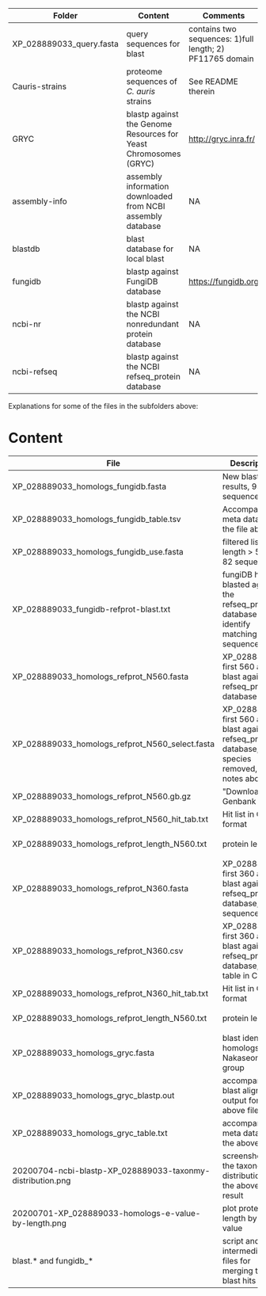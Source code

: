 | Folder | Content | Comments |
| ------ | ------- | -------- |
| XP_028889033_query.fasta | query sequences for blast | contains two sequences: 1)full length; 2) PF11765 domain|
| Cauris-strains | proteome sequences of _C. auris_ strains | See README therein |
| GRYC | blastp against the Genome Resources for Yeast Chromosomes (GRYC) | http://gryc.inra.fr/ |
| assembly-info | assembly information downloaded from NCBI assembly database | NA |
| blastdb | blast database for local blast | NA |
| fungidb | blastp against FungiDB database | https://fungidb.org |
| ncbi-nr | blastp against the NCBI nonredundant protein database | NA |
| ncbi-refseq | blastp against the NCBI refseq_protein database | NA |

Explanations for some of the files in the subfolders above:

# Content

| File                                                       | Description                                                  | Source                                                       | User/Date |
| ---------------------------------------------------------- | ------------------------------------------------------------ | ------------------------------------------------------------ | --------- |
| XP_028889033_homologs_fungidb.fasta                        | New blast results, 95 sequences                              | fungidb, see notes below                                     | HB/2020   |
| XP_028889033_homologs_fungidb_table.tsv                    | Accompanying meta data for the file above                    | fungidb                                                      | HB/2020   |
| XP_028889033_homologs_fungidb_use.fasta                    | filtered list with length > 500, 82 sequences                | fungidb, see notes below                                     | HB/2020   |
| XP_028889033_fungidb-refprot-blast.txt                     | fungiDB hits blasted against the refseq_protein database to identify matching sequences | NCBI BLAST                                                   | HB/2020   |
| XP_028889033_homologs_refprot_N560.fasta                   | XP_028889033 first 560 aa blast against refseq_protein database | NCBI refseq_protein                                          | HB/2020   |
| XP_028889033_homologs_refprot_N560_select.fasta            | XP_028889033 first 560 aa blast against refseq_protein database, some species removed, see notes above | NCBI refseq_protein                                          | HB/2020   |
| XP_028889033_homologs_refprot_N560.gb.gz                   | "Download" in Genbank format                                 | NCBI BLAST                                                   | HB/2020   |
| XP_028889033_homologs_refprot_N560_hit_tab.txt             | Hit list in CSV format                                       | NCBI BLAST                                                   | HB/2021   |
| XP_028889033_homologs_refprot_length_N560.txt              | protein length                                               | `bioawk -c fastx '{print $name, length($seq)}' XP_028889033_homologs_refprot.fasta` | HB/2020   |
| XP_028889033_homologs_refprot_N360.fasta                   | XP_028889033 first 360 aa blast against refseq_protein database, fasta sequences | NCBI refseq_protein                                          | HB/2021   |
| XP_028889033_homologs_refprot_N360.csv                     | XP_028889033 first 360 aa blast against refseq_protein database, hit table in CSV | NCBI refseq_protein                                          | HB/2021   |
| XP_028889033_homologs_refprot_N360_hit_tab.txt             | Hit list in CSV format                                       | NCBI BLAST                                                   | HB/2021   |
| XP_028889033_homologs_refprot_length_N560.txt              | protein length                                               | `bioawk -c fastx '{print $name, length($seq)}' XP_028889033_homologs_refprot.fasta` | HB/2020   |
| XP_028889033_homologs_gryc.fasta                           | blast identified homologs in the Nakaseomyces group          | [GRYC](http://gryc.inra.fr/index.php)                        | HB/2020   |
| XP_028889033_homologs_gryc_blastp.out                      | accompanying blast alignment output for the above file       | GRYC                                                         | HB/2020   |
| XP_028889033_homologs_gryc_table.txt                       | accompanying meta data for the above file                    | GRYC html, manually edited                                   | HB/2020   |
| 20200704-ncbi-blastp-XP_028889033-taxonmy-distribution.png | screenshot of the taxonomy distribution of the above blast result | NCBI blast                                                   | HB/2020   |
| 20200701-XP_028889033-homologs-e-value-by-length.png       | plot protein length by e-value                               | see `blast.Rmd` for details                                  | HB/2020   |
| blast.* and fungidb_*                                      | script and intermediate files for merging the blast hits     | see `blast.Rmd` for details                                  | HB/2020   |
